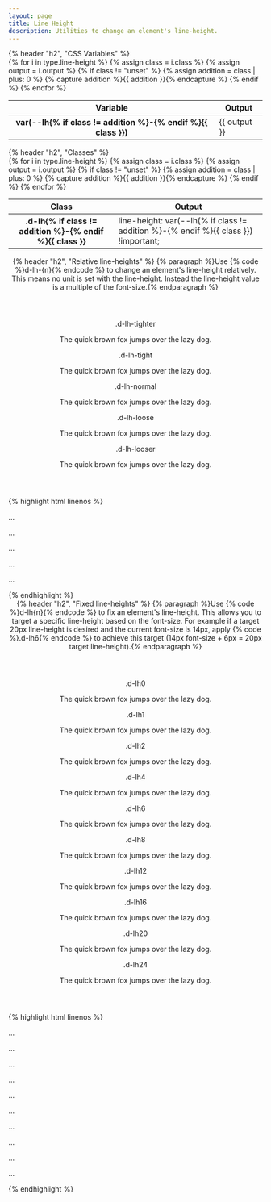 ```yaml
---
layout: page
title: Line Height
description: Utilities to change an element's line-height.
---
```

<section class="d-stack8">
    {% header "h2", "CSS Variables" %}
    <div class="d-h464 d-of-y-scroll d-bb d-bc-black-200">
        <table class="d-table">
            <thead>
                <tr>
                    <th scope="col" class="d-w25p">Variable</th>
                    <th scope="col">Output</th>
                </tr>
            </thead>
            <tbody>
                {% for i in type.line-height %}
                {% assign class = i.class %}
                {% assign output = i.output %}
                {% if class != "unset" %}
                    {% assign addition = class | plus: 0 %}
                    {% capture addition %}{{ addition }}{% endcapture %}
                    <tr>
                        <th scope="row" class="d-ff-mono d-fc-purple d-fw-normal d-fs12">var(--lh{% if class != addition %}-{% endif %}{{ class }})</th>
                        <td class="d-ff-mono d-fc-orange d-fs12">{{ output }}</td>
                    </tr>
                {% endif %}
                {% endfor %}
            </tbody>
        </table>
    </div>
</section>
<section class="d-stack8">
    {% header "h2", "Classes" %}
    <div class="d-h464 d-of-y-scroll d-bb d-bc-black-200">
        <table class="d-table">
            <thead>
                <tr>
                    <th scope="col" class="d-w25p">Class</th>
                    <th scope="col">Output</th>
                </tr>
            </thead>
            <tbody>
                {% for i in type.line-height %}
                {% assign class = i.class %}
                {% assign output = i.output %}
                {% if class != "unset" %}
                    {% assign addition = class | plus: 0 %}
                    {% capture addition %}{{ addition }}{% endcapture %}
                    <tr>
                        <th scope="row" class="d-ff-mono d-fc-purple d-fw-normal d-fs12">.d-lh{% if class != addition %}-{% endif %}{{ class }}</th>
                        <td class="d-ff-mono d-fc-orange d-fs12">line-height: var(--lh{% if class != addition %}-{% endif %}{{ class }}) !important;</td>
                    </tr>
                {% endif %}
                {% endfor %}
            </tbody>
        </table>
    </div>
</section>
<section class="d-stack16">
    <header class="d-stack2">
        {% header "h2", "Relative line-heights" %}
        {% paragraph %}Use {% code %}d-lh-{n}{% endcode %} to change an element's line-height relatively. This means no unit is set with the line-height. Instead the line-height value is a multiple of the font-size.{% endparagraph %}
    </header>
    <aside class="d-bar8 d-of-hidden">
        <header class="d-d-flex d-jc-center d-fd-column d-p24 d-bgc-purple-100 d-w100p d-hmn102">
            <div class="d-d-grid d-gg16 d-ai-center" style="grid-template-columns: 10rem 1fr">
                <div class="d-fs12 d-ff-mono d-fc-purple d-fco75">.d-lh-tighter</div>
                <div><p class="d-fs24 d-lh-tighter d-fc-orange d-bgc-purple-200 d-bgo25">The quick brown fox jumps over the lazy dog.</p></div>
                <div class="d-fs12 d-ff-mono d-fc-purple d-fco75">.d-lh-tight</div>
                <div><p class="d-fs24 d-lh-tight d-fc-orange d-bgc-purple-200 d-bgo25">The quick brown fox jumps over the lazy dog.</p></div>
                <div class="d-fs12 d-ff-mono d-fc-purple d-fco75">.d-lh-normal</div>
                <div><p class="d-fs24 d-lh-normal d-fc-orange d-bgc-purple-200 d-bgo25">The quick brown fox jumps over the lazy dog.</p></div>
                <div class="d-fs12 d-ff-mono d-fc-purple d-fco75">.d-lh-loose</div>
                <div><p class="d-fs24 d-lh-loose d-fc-orange d-bgc-purple-200 d-bgo25">The quick brown fox jumps over the lazy dog.</p></div>
                <div class="d-fs12 d-ff-mono d-fc-purple d-fco75">.d-lh-looser</div>
                <div><p class="d-fs24 d-lh-looser d-fc-orange d-bgc-purple-200 d-bgo25">The quick brown fox jumps over the lazy dog.</p></div>
            </div>
        </header>
        <footer class="d-p8 d-bgc-black-700 d-bbr8 d-fs12">
{% highlight html linenos %}
<p class="d-lh-tighter">...</p>
<p class="d-lh-tight">...</p>
<p class="d-lh-normal">...</p>
<p class="d-lh-loose">...</p>
<p class="d-lh-looser">...</p>
{% endhighlight %}
        </footer>
    </aside>
</section>
<section class="d-stack16">
    <header class="d-stack2">
        {% header "h2", "Fixed line-heights" %}
        {% paragraph %}Use {% code %}d-lh{n}{% endcode %} to fix an element's line-height. This allows you to target a specific line-height based on the font-size. For example if a target 20px line-height is desired and the current font-size is 14px, apply {% code %}.d-lh6{% endcode %} to achieve this target (14px font-size + 6px = 20px target line-height).{% endparagraph %}
    </header>
    <aside class="d-bar8 d-of-hidden">
        <header class="d-d-flex d-jc-center d-fd-column d-p24 d-bgc-yellow-100 d-w100p d-hmn102">
            <div class="d-d-grid d-gg16 d-ai-center" style="grid-template-columns: 10rem 1fr">
                <div class="d-fs12 d-ff-mono d-fc-yellow-500">.d-lh0</div>
                <div><p class="d-fs24 d-lh0 d-fc-yellow-600 d-bgc-yellow-200 d-bgo50">The quick brown fox jumps over the lazy dog.</p></div>
                <div class="d-fs12 d-ff-mono d-fc-yellow-500">.d-lh1</div>
                <div><p class="d-fs24 d-lh1 d-fc-yellow-600 d-bgc-yellow-200 d-bgo50">The quick brown fox jumps over the lazy dog.</p></div>
                <div class="d-fs12 d-ff-mono d-fc-yellow-500">.d-lh2</div>
                <div><p class="d-fs24 d-lh2 d-fc-yellow-600 d-bgc-yellow-200 d-bgo50">The quick brown fox jumps over the lazy dog.</p></div>
                <div class="d-fs12 d-ff-mono d-fc-yellow-500">.d-lh4</div>
                <div><p class="d-fs24 d-lh4 d-fc-yellow-600 d-bgc-yellow-200 d-bgo50">The quick brown fox jumps over the lazy dog.</p></div>
                <div class="d-fs12 d-ff-mono d-fc-yellow-500">.d-lh6</div>
                <div><p class="d-fs24 d-lh6 d-fc-yellow-600 d-bgc-yellow-200 d-bgo50">The quick brown fox jumps over the lazy dog.</p></div>
                <div class="d-fs12 d-ff-mono d-fc-yellow-500">.d-lh8</div>
                <div><p class="d-fs24 d-lh8 d-fc-yellow-600 d-bgc-yellow-200 d-bgo50">The quick brown fox jumps over the lazy dog.</p></div>
                <div class="d-fs12 d-ff-mono d-fc-yellow-500">.d-lh12</div>
                <div><p class="d-fs24 d-lh12 d-fc-yellow-600 d-bgc-yellow-200 d-bgo50">The quick brown fox jumps over the lazy dog.</p></div>
                <div class="d-fs12 d-ff-mono d-fc-yellow-500">.d-lh16</div>
                <div><p class="d-fs24 d-lh16 d-fc-yellow-600 d-bgc-yellow-200 d-bgo50">The quick brown fox jumps over the lazy dog.</p></div>
                <div class="d-fs12 d-ff-mono d-fc-yellow-500">.d-lh20</div>
                <div><p class="d-fs24 d-lh20 d-fc-yellow-600 d-bgc-yellow-200 d-bgo50">The quick brown fox jumps over the lazy dog.</p></div>
                <div class="d-fs12 d-ff-mono d-fc-yellow-500">.d-lh24</div>
                <div><p class="d-fs24 d-lh24 d-fc-yellow-600 d-bgc-yellow-200 d-bgo50">The quick brown fox jumps over the lazy dog.</p></div>
            </div>
        </header>
        <footer class="d-p8 d-bgc-black-700 d-bbr8 d-fs12">
{% highlight html linenos %}
<p class="d-lh0">...</p>
<p class="d-lh1">...</p>
<p class="d-lh2">...</p>
<p class="d-lh4">...</p>
<p class="d-lh6">...</p>
<p class="d-lh8">...</p>
<p class="d-lh12">...</p>
<p class="d-lh16">...</p>
<p class="d-lh20">...</p>
<p class="d-lh24">...</p>
{% endhighlight %}
        </footer>
    </aside>
</section>
